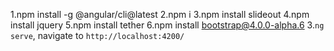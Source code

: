 1.npm install -g @angular/cli@latest
2.npm i
3.npm install slideout
4.npm install jquery
5.npm install tether
6.npm install bootstrap@4.0.0-alpha.6
3.`ng serve`, navigate to `http://localhost:4200/`

